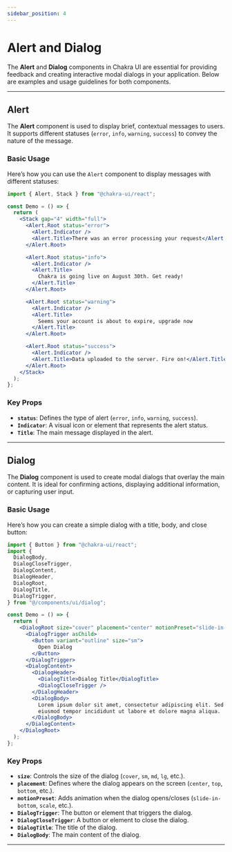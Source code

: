 ```yaml
---
sidebar_position: 4
---
```


# Alert and Dialog

The **Alert** and **Dialog** components in Chakra UI are essential for providing feedback and creating interactive modal dialogs in your application. Below are examples and usage guidelines for both components.

---

## Alert

The **Alert** component is used to display brief, contextual messages to users. It supports different statuses (`error`, `info`, `warning`, `success`) to convey the nature of the message.

### Basic Usage

Here’s how you can use the `Alert` component to display messages with different statuses:

```jsx title="Alert Example"
import { Alert, Stack } from "@chakra-ui/react";

const Demo = () => {
  return (
    <Stack gap="4" width="full">
      <Alert.Root status="error">
        <Alert.Indicator />
        <Alert.Title>There was an error processing your request</Alert.Title>
      </Alert.Root>

      <Alert.Root status="info">
        <Alert.Indicator />
        <Alert.Title>
          Chakra is going live on August 30th. Get ready!
        </Alert.Title>
      </Alert.Root>

      <Alert.Root status="warning">
        <Alert.Indicator />
        <Alert.Title>
          Seems your account is about to expire, upgrade now
        </Alert.Title>
      </Alert.Root>

      <Alert.Root status="success">
        <Alert.Indicator />
        <Alert.Title>Data uploaded to the server. Fire on!</Alert.Title>
      </Alert.Root>
    </Stack>
  );
};
```
### Key Props
- **`status`**: Defines the type of alert (`error`, `info`, `warning`, `success`).
- **`Indicator`**: A visual icon or element that represents the alert status.
- **`Title`**: The main message displayed in the alert.

---

## Dialog

The **Dialog** component is used to create modal dialogs that overlay the main content. It is ideal for confirming actions, displaying additional information, or capturing user input.

### Basic Usage

Here’s how you can create a simple dialog with a title, body, and close button:

```jsx title="Dialog Example"
import { Button } from "@chakra-ui/react";
import {
  DialogBody,
  DialogCloseTrigger,
  DialogContent,
  DialogHeader,
  DialogRoot,
  DialogTitle,
  DialogTrigger,
} from "@/components/ui/dialog";

const Demo = () => {
  return (
    <DialogRoot size="cover" placement="center" motionPreset="slide-in-bottom">
      <DialogTrigger asChild>
        <Button variant="outline" size="sm">
          Open Dialog
        </Button>
      </DialogTrigger>
      <DialogContent>
        <DialogHeader>
          <DialogTitle>Dialog Title</DialogTitle>
          <DialogCloseTrigger />
        </DialogHeader>
        <DialogBody>
          Lorem ipsum dolor sit amet, consectetur adipiscing elit. Sed do
          eiusmod tempor incididunt ut labore et dolore magna aliqua.
        </DialogBody>
      </DialogContent>
    </DialogRoot>
  );
};
```

### Key Props
- **`size`**: Controls the size of the dialog (`cover`, `sm`, `md`, `lg`, etc.).
- **`placement`**: Defines where the dialog appears on the screen (`center`, `top`, `bottom`, etc.).
- **`motionPreset`**: Adds animation when the dialog opens/closes (`slide-in-bottom`, `scale`, etc.).
- **`DialogTrigger`**: The button or element that triggers the dialog.
- **`DialogCloseTrigger`**: A button or element to close the dialog.
- **`DialogTitle`**: The title of the dialog.
- **`DialogBody`**: The main content of the dialog.

---